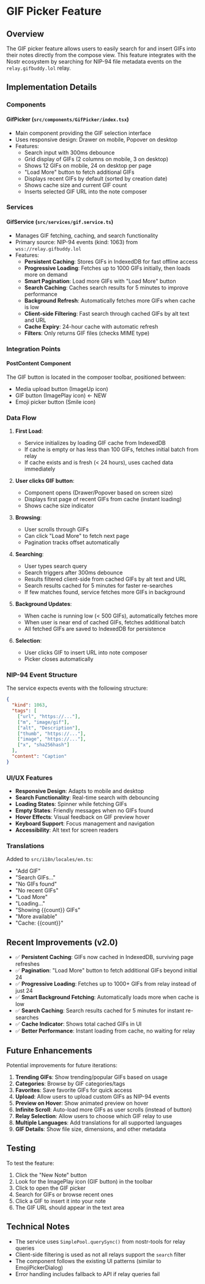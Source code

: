 # GIF Picker Feature

## Overview

The GIF picker feature allows users to easily search for and insert GIFs into their notes directly from the compose view. This feature integrates with the Nostr ecosystem by searching for NIP-94 file metadata events on the `relay.gifbuddy.lol` relay.

## Implementation Details

### Components

#### GifPicker (`src/components/GifPicker/index.tsx`)
- Main component providing the GIF selection interface
- Uses responsive design: Drawer on mobile, Popover on desktop
- Features:
  - Search input with 300ms debounce
  - Grid display of GIFs (2 columns on mobile, 3 on desktop)
  - Shows 12 GIFs on mobile, 24 on desktop per page
  - "Load More" button to fetch additional GIFs
  - Displays recent GIFs by default (sorted by creation date)
  - Shows cache size and current GIF count
  - Inserts selected GIF URL into the note composer

### Services

#### GifService (`src/services/gif.service.ts`)
- Manages GIF fetching, caching, and search functionality
- Primary source: NIP-94 events (kind: 1063) from `wss://relay.gifbuddy.lol`
- Features:
  - **Persistent Caching**: Stores GIFs in IndexedDB for fast offline access
  - **Progressive Loading**: Fetches up to 1000 GIFs initially, then loads more on demand
  - **Smart Pagination**: Load more GIFs with "Load More" button
  - **Search Caching**: Caches search results for 5 minutes to improve performance
  - **Background Refresh**: Automatically fetches more GIFs when cache is low
  - **Client-side Filtering**: Fast search through cached GIFs by alt text and URL
  - **Cache Expiry**: 24-hour cache with automatic refresh
  - **Filters**: Only returns GIF files (checks MIME type)

### Integration Points

#### PostContent Component
The GIF button is located in the composer toolbar, positioned between:
- Media upload button (ImageUp icon)
- GIF button (ImagePlay icon) ← NEW
- Emoji picker button (Smile icon)

### Data Flow

1. **First Load**:
   - Service initializes by loading GIF cache from IndexedDB
   - If cache is empty or has less than 100 GIFs, fetches initial batch from relay
   - If cache exists and is fresh (< 24 hours), uses cached data immediately

2. **User clicks GIF button**:
   - Component opens (Drawer/Popover based on screen size)
   - Displays first page of recent GIFs from cache (instant loading)
   - Shows cache size indicator

3. **Browsing**:
   - User scrolls through GIFs
   - Can click "Load More" to fetch next page
   - Pagination tracks offset automatically

4. **Searching**:
   - User types search query
   - Search triggers after 300ms debounce
   - Results filtered client-side from cached GIFs by alt text and URL
   - Search results cached for 5 minutes for faster re-searches
   - If few matches found, service fetches more GIFs in background

5. **Background Updates**:
   - When cache is running low (< 500 GIFs), automatically fetches more
   - When user is near end of cached GIFs, fetches additional batch
   - All fetched GIFs are saved to IndexedDB for persistence

6. **Selection**:
   - User clicks GIF to insert URL into note composer
   - Picker closes automatically

### NIP-94 Event Structure

The service expects events with the following structure:
```json
{
  "kind": 1063,
  "tags": [
    ["url", "https://..."],
    ["m", "image/gif"],
    ["alt", "Description"],
    ["thumb", "https://..."],
    ["image", "https://..."],
    ["x", "sha256hash"]
  ],
  "content": "Caption"
}
```

### UI/UX Features

- **Responsive Design**: Adapts to mobile and desktop
- **Search Functionality**: Real-time search with debouncing
- **Loading States**: Spinner while fetching GIFs
- **Empty States**: Friendly messages when no GIFs found
- **Hover Effects**: Visual feedback on GIF preview hover
- **Keyboard Support**: Focus management and navigation
- **Accessibility**: Alt text for screen readers

### Translations

Added to `src/i18n/locales/en.ts`:
- "Add GIF"
- "Search GIFs..."
- "No GIFs found"
- "No recent GIFs"
- "Load More"
- "Loading..."
- "Showing {{count}} GIFs"
- "More available"
- "Cache: {{count}}"

## Recent Improvements (v2.0)

- ✅ **Persistent Caching**: GIFs now cached in IndexedDB, surviving page refreshes
- ✅ **Pagination**: "Load More" button to fetch additional GIFs beyond initial 24
- ✅ **Progressive Loading**: Fetches up to 1000+ GIFs from relay instead of just 24
- ✅ **Smart Background Fetching**: Automatically loads more when cache is low
- ✅ **Search Caching**: Search results cached for 5 minutes for instant re-searches
- ✅ **Cache Indicator**: Shows total cached GIFs in UI
- ✅ **Better Performance**: Instant loading from cache, no waiting for relay

## Future Enhancements

Potential improvements for future iterations:

1. **Trending GIFs**: Show trending/popular GIFs based on usage
2. **Categories**: Browse by GIF categories/tags
3. **Favorites**: Save favorite GIFs for quick access
4. **Upload**: Allow users to upload custom GIFs as NIP-94 events
5. **Preview on Hover**: Show animated preview on hover
6. **Infinite Scroll**: Auto-load more GIFs as user scrolls (instead of button)
7. **Relay Selection**: Allow users to choose which GIF relay to use
8. **Multiple Languages**: Add translations for all supported languages
9. **GIF Details**: Show file size, dimensions, and other metadata

## Testing

To test the feature:

1. Click the "New Note" button
2. Look for the ImagePlay icon (GIF button) in the toolbar
3. Click to open the GIF picker
4. Search for GIFs or browse recent ones
5. Click a GIF to insert it into your note
6. The GIF URL should appear in the text area

## Technical Notes

- The service uses `SimplePool.querySync()` from nostr-tools for relay queries
- Client-side filtering is used as not all relays support the `search` filter
- The component follows the existing UI patterns (similar to EmojiPickerDialog)
- Error handling includes fallback to API if relay queries fail
